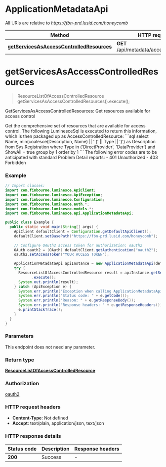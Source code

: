 # ApplicationMetadataApi

All URIs are relative to *https://fbn-prd.lusid.com/honeycomb*

| Method | HTTP request | Description |
|------------- | ------------- | -------------|
| [**getServicesAsAccessControlledResources**](ApplicationMetadataApi.md#getServicesAsAccessControlledResources) | **GET** /api/metadata/access/resources | GetServicesAsAccessControlledResources: Get resources available for access control |


<a id="getServicesAsAccessControlledResources"></a>
# **getServicesAsAccessControlledResources**
> ResourceListOfAccessControlledResource getServicesAsAccessControlledResources().execute();

GetServicesAsAccessControlledResources: Get resources available for access control

 Get the comprehensive set of resources that are available for access control.  The following LuminesceSql is executed to return this information,  which is then packaged up as AccessControlledResource:  &#x60;&#x60;&#x60;sql select  Name,  min(coalesce(Description, Name) || &#39; (&#39; || Type || &#39;)&#39;) as Description from  Sys.Registration where  Type in (&#39;DirectProvider&#39;, &#39;DataProvider&#39;)  and  ShowAll &#x3D; true group by 1 order by 1   &#x60;&#x60;&#x60;  The following error codes are to be anticipated with standard Problem Detail reports: - 401 Unauthorized - 403 Forbidden 

### Example
```java
// Import classes:
import com.finbourne.luminesce.ApiClient;
import com.finbourne.luminesce.ApiException;
import com.finbourne.luminesce.Configuration;
import com.finbourne.luminesce.auth.*;
import com.finbourne.luminesce.models.*;
import com.finbourne.luminesce.api.ApplicationMetadataApi;

public class Example {
  public static void main(String[] args) {
    ApiClient defaultClient = Configuration.getDefaultApiClient();
    defaultClient.setBasePath("https://fbn-prd.lusid.com/honeycomb");
    
    // Configure OAuth2 access token for authorization: oauth2
    OAuth oauth2 = (OAuth) defaultClient.getAuthentication("oauth2");
    oauth2.setAccessToken("YOUR ACCESS TOKEN");

    ApplicationMetadataApi apiInstance = new ApplicationMetadataApi(defaultClient);
    try {
      ResourceListOfAccessControlledResource result = apiInstance.getServicesAsAccessControlledResources()
            .execute();
      System.out.println(result);
    } catch (ApiException e) {
      System.err.println("Exception when calling ApplicationMetadataApi#getServicesAsAccessControlledResources");
      System.err.println("Status code: " + e.getCode());
      System.err.println("Reason: " + e.getResponseBody());
      System.err.println("Response headers: " + e.getResponseHeaders());
      e.printStackTrace();
    }
  }
}
```

### Parameters
This endpoint does not need any parameter.

### Return type

[**ResourceListOfAccessControlledResource**](ResourceListOfAccessControlledResource.md)

### Authorization

[oauth2](../README.md#oauth2)

### HTTP request headers

 - **Content-Type**: Not defined
 - **Accept**: text/plain, application/json, text/json

### HTTP response details
| Status code | Description | Response headers |
|-------------|-------------|------------------|
| **200** | Success |  -  |

